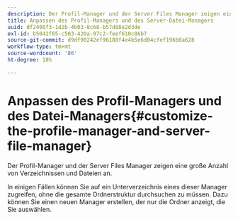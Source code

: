 ```yaml
---
description: Der Profil-Manager und der Server Files Manager zeigen eine große Anzahl von Verzeichnissen und Dateien an.
title: Anpassen des Profil-Managers und des Server-Datei-Managers
uuid: df2408f3-1d2b-4b03-8c68-b57d88e2d3de
exl-id: b5042f65-c503-420a-97c2-feef610c86b7
source-git-commit: d9df90242ef96188f4e4b5e6d04cfef196b0a628
workflow-type: tm+mt
source-wordcount: '86'
ht-degree: 18%

---
```


# Anpassen des Profil-Managers und des Datei-Managers{#customize-the-profile-manager-and-server-file-manager}

Der Profil-Manager und der Server Files Manager zeigen eine große Anzahl von Verzeichnissen und Dateien an.

In einigen Fällen können Sie auf ein Unterverzeichnis eines dieser Manager zugreifen, ohne die gesamte Ordnerstruktur durchsuchen zu müssen. Dazu können Sie einen neuen Manager erstellen, der nur die Ordner anzeigt, die Sie auswählen.
